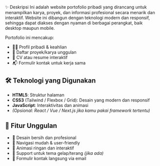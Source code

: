  ✨ Deskripsi
Ini adalah website portofolio pribadi yang dirancang untuk menampilkan karya, proyek, dan informasi profesional secara menarik dan interaktif. Website ini dibangun dengan teknologi modern dan responsif, sehingga dapat diakses dengan nyaman di berbagai perangkat, baik desktop maupun mobile.

Portofolio ini mencakup:
- 🧑‍💻 Profil pribadi & keahlian
- 💼 Daftar proyek/karya unggulan
- 📄 CV atau resume interaktif
- 📬 Formulir kontak untuk kerja sama

## 🛠️ Teknologi yang Digunakan
- **HTML5**: Struktur halaman
- **CSS3** (Tailwind / Flexbox / Grid): Desain yang modern dan responsif
- **JavaScript**: Interaktivitas dan animasi
- *(Opsional: React / Vue / Next.js jika kamu pakai framework tertentu)*

## 📱 Fitur Unggulan
- 🔹 Desain bersih dan profesional
- 🔹 Navigasi mudah & user-friendly
- 🔹 Animasi ringan dan interaktif
- 🔹 Support untuk tema gelap/terang *(jika ada)*
- 🔹 Formulir kontak langsung via email

  
